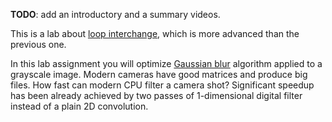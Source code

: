 **TODO**: add an introductory and a summary videos.

This is a lab about [loop interchange](https://en.wikipedia.org/wiki/Loop_interchange), which is more advanced than the previous one.

In this lab assignment you will optimize [Gaussian blur](https://en.wikipedia.org/wiki/Gaussian_blur) algorithm applied to a grayscale image.
Modern cameras have good matrices and produce big files. How fast can modern CPU filter a camera shot?
Significant speedup has been already achieved by two passes of 1-dimensional digital filter instead of a plain 2D convolution.
